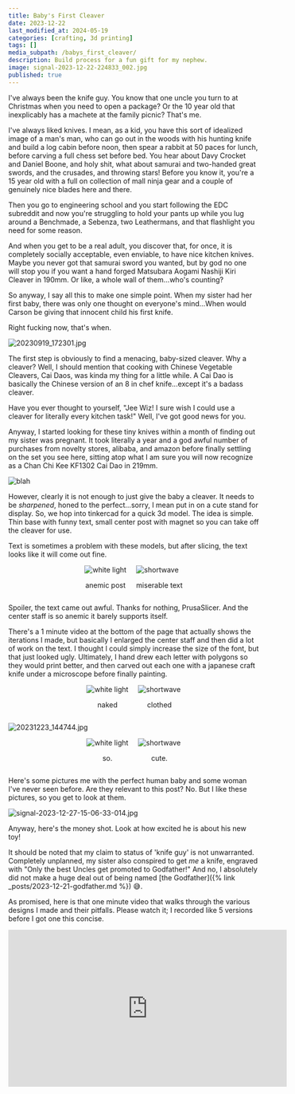 ```yaml
---
title: Baby's First Cleaver
date: 2023-12-22
last_modified_at: 2024-05-19
categories: [crafting, 3d printing]
tags: []
media_subpath: /babys_first_cleaver/
description: Build process for a fun gift for my nephew.
image: signal-2023-12-22-224833_002.jpg
published: true
---
```


I've always been the knife guy. You know that one uncle you turn to at Christmas when you need to open a package? Or the 10 year old that inexplicably has a machete at the family picnic? That's me. 

I've always liked knives. I mean, as a kid, you have this sort of idealized image of a man's man, who can go out in the woods with his hunting knife and build a log cabin before noon, then spear a rabbit at 50 paces for lunch, before carving a full chess set before bed. You hear about Davy Crocket and Daniel Boone, and holy shit, what about samurai and two-handed great swords, and the crusades, and throwing stars! Before you know it, you're a 15 year old with a full on collection of mall ninja gear and a couple of genuinely nice blades here and there.

Then you go to engineering school and you start following the EDC subreddit and now you're struggling to hold your pants up while you lug around a Benchmade, a Sebenza, two Leathermans, and that flashlight you need for some reason. 

And when you get to be a real adult, you discover that, for once, it is completely socially acceptable, even enviable, to have nice kitchen knives. Maybe you never got that samurai sword you wanted, but by god no one will stop you if you want a hand forged Matsubara Aogami Nashiji Kiri Cleaver in 190mm. Or like, a whole wall of them...who's counting?

So anyway, I say all this to make one simple point. When my sister had her first baby, there was only one thought on everyone's mind...When would Carson be giving that innocent child his first knife.

Right fucking now, that's when.

![20230919_172301.jpg](20230919_172301.jpg)

The first step is obviously to find a menacing, baby-sized cleaver. Why a cleaver? Well, I should mention that cooking with Chinese Vegetable Cleavers, Cai Daos, was kinda my thing for a little while. A Cai Dao is basically the Chinese version of an 8 in chef knife...except it's a badass cleaver. 

Have you ever thought to yourself, "Jee Wiz! I sure wish I could use a cleaver for literally every kitchen task!" Well, I've got good news for you.

Anyway, I started looking for these tiny knives within a month of finding out my sister was pregnant. It took literally a year and a god awful number of purchases from novelty stores, alibaba, and amazon before finally settling on the set you see here, sitting atop what I am sure you will now recognize as a Chan Chi Kee KF1302 Cai Dao in 219mm.

<!-- https://www.amazon.com/gp/product/B0C2PD4GSG -->

![blah](signal-2023-12-22-224833_002.jpg)

However, clearly it is not enough to just give the baby a cleaver. It needs to be <i>sharpened</i>, honed to the perfect...sorry, I mean put in on a cute stand for display. So, we hop into tinkercad for a quick 3d model. The idea is simple. Thin base with funny text, small center post with magnet so you can take off the cleaver for use. 

Text is sometimes a problem with these models, but after slicing, the text looks like it will come out fine.

<div style="display: flex; justify-content: center; gap: 20px; align-items: center;">
  <div>
    <img src="Screenshot+2024-05-18+170707.png" alt="white light" style="height: auto;">  
    <p style="text-align: center;">anemic post</p>   
  </div>
  <div>
    <img src="20231223_111252.jpg" alt="shortwave" style="height: auto;">
    <p style="text-align: center;">miserable text</p>   
  </div>
</div>



Spoiler, the text came out awful. Thanks for nothing, PrusaSlicer. And the center staff is so anemic it barely supports itself. 

There's a 1 minute video at the bottom of the page that actually shows the iterations I made, but basically I enlarged the center staff and then did a lot of work on the text. I thought I could simply increase the size of the font, but that just looked ugly. Ultimately, I hand drew each letter with polygons so they would print better, and then carved out each one with a japanese craft knife under a microscope before finally painting.


<div style="display: flex; justify-content: center; gap: 20px; align-items: center;">
  <div>
    <img src="20231223_144805.jpg" alt="white light" style="height: auto;">  
    <p style="text-align: center;">naked</p>   
  </div>
  <div>
    <img src="20231223_144856.jpg" alt="shortwave" style="height: auto;">
    <p style="text-align: center;">clothed</p>   
  </div>
</div>

![20231223_144744.jpg](20231223_144837.jpg)

<div style="display: flex; justify-content: center; gap: 20px; align-items: center;">
  <div>
    <img src="20231227_145713.jpg" alt="white light" style="height: auto;">  
    <p style="text-align: center;">so.</p>   
  </div>
  <div>
    <img src="20231227_145733.jpg" alt="shortwave" style="height: auto;">
    <p style="text-align: center;">cute.</p>   
  </div>
</div>

Here's some pictures me with the perfect human baby and some woman I've never seen before. Are they relevant to this post? No. But I like these pictures, so you get to look at them.

![signal-2023-12-27-15-06-33-014.jpg](signal-2023-12-27-15-06-33-014.jpg)

Anyway, here's the money shot. Look at how excited he is about his new toy!

It should be noted that my claim to status of 'knife guy' is not unwarranted. Completely unplanned, my sister also conspired to get <i>me</i> a knife, engraved with "Only the best Uncles get promoted to Godfather!" And no, I absolutely did not make a huge deal out of being named [the Godfather]({% link _posts/2023-12-21-godfather.md %}) &#x1F605;. 

As promised, here is that one minute video that walks through the various designs I made and their pitfalls. Please watch it; I recorded like 5 versions before I got one this concise.


<iframe width="560" height="315" src="https://www.youtube.com/embed/-k7FPJBvV5o?si=bwcfli5QmCW9ONHV" title="YouTube video player" frameborder="0" allow="accelerometer; autoplay; clipboard-write; encrypted-media; gyroscope; picture-in-picture; web-share" referrerpolicy="strict-origin-when-cross-origin" allowfullscreen></iframe>